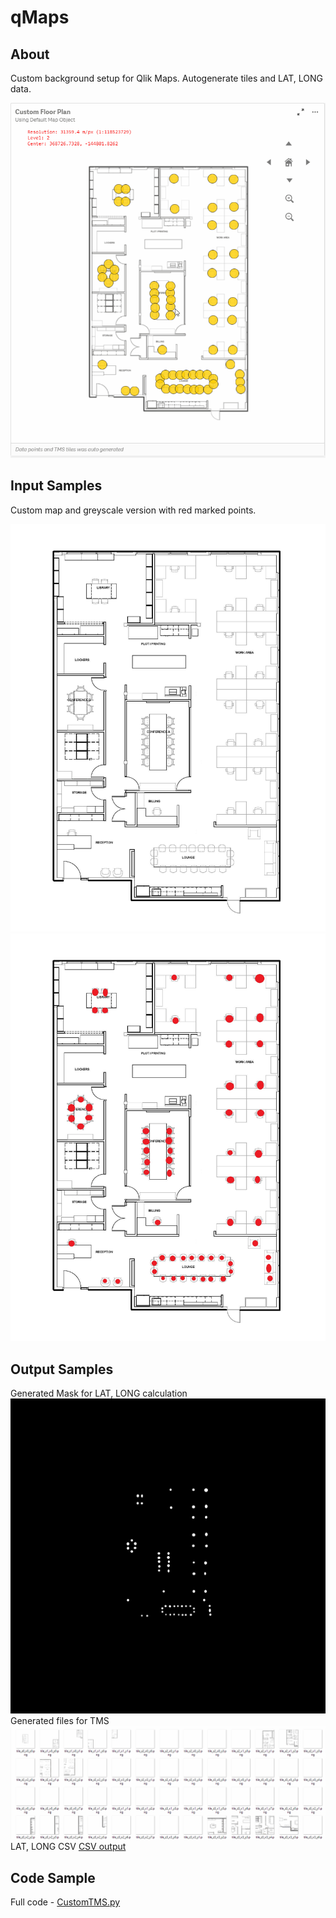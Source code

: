 # qMaps
## About
Custom background setup for Qlik Maps.
Autogenerate tiles and LAT, LONG data.

![Floor Plan](doc/FloorPlan/FloorPlan.gif)

## Input Samples
Custom map and greyscale version with red marked points. 

![Custom Map](doc/FloorPlan/FloorPlan.jpg)
![marked Map](doc/FloorPlan/FloorPlan_marked.jpg)

## Output Samples

Generated Mask for LAT, LONG calculation
![Generated Mask](doc/FloorPlan/GeneratedMask.png) 
Generated files for TMS
![TMS tiles](doc/FloorPlan/GeneratedTiles.gif)
LAT, LONG CSV
[CSV output](output.csv)

## Code Sample

Full code - [CustomTMS.py](CustomTMS.py)
